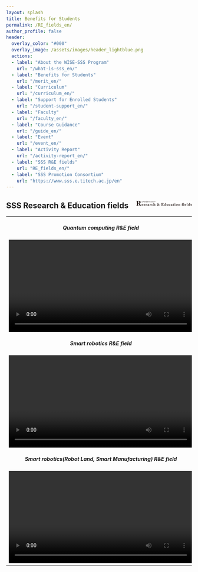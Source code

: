 ```yaml
---
layout: splash
title: Benefits for Students
permalink: /RE_fields_en/
author_profile: false
header:
  overlay_color: "#000"
  overlay_image: /assets/images/header_lightblue.png
  actions:
  - label: "About the WISE-SSS Program"
    url: "/what-is-sss_en/"
  - label: "Benefits for Students"
    url: "/merit_en/"
  - label: "Curriculum"
    url: "/curriculum_en/"
  - label: "Support for Enrolled Students"
    url: "/student-support_en/"
  - label: "Faculty"
    url: "/faculty_en/"
  - label: "Course Guidance"
    url: "/guide_en/"
  - label: "Event"
    url: "/event_en/"
  - label: "Activity Report"
    url: "/activity-report_en/"
  - label: "SSS R&E fields"
    url: "RE_fields_en/"
  - label: "SSS Promotion Consortium"
    url: "https://www.sss.e.titech.ac.jp/en"
---
```


## SSS Research & Education fields  <img src="/assets/images/logo_R&E.png" width="30%" height="30%" align="right"/>

<table style="border:none;" width="100%">
    <td style="border:none;" width="50%" align="center">

<h5>Quantum computing R&E field</h5>
<video width="500px" height="250px" src="/video/quantum_computer.m4v" controls></video>

<h5>Smart robotics R&E field</h5>
<video width="500px" height="250px" src="/video/robotics.m4v" controls></video>

<h5>Smart robotics(Robot Land, Smart Manufacturing) R&E field</h5>
<video width="500px" height="250px" src="/video/robotics_l_m.m4v" controls></video>

</td>
<td style="border:none;" width="50%" align="center">

<h5>Quantum sensor R&E field</h5>
<video width="500px" height="250px" src="/video/quantum_sensor.m4v" controls></video>

<h5>Smart robotics(Robot Zoo Aqua, Robot Zoo Sky) R&E field</h5>
<video width="500px" height="250px" src="/video/robotics_a_s.m4v" controls></video>

<h5>Smart mobility R&E field</h5>
<video width="500px" height="250px" src="/video/mobility.m4v" controls></video>

</td>
</table>
